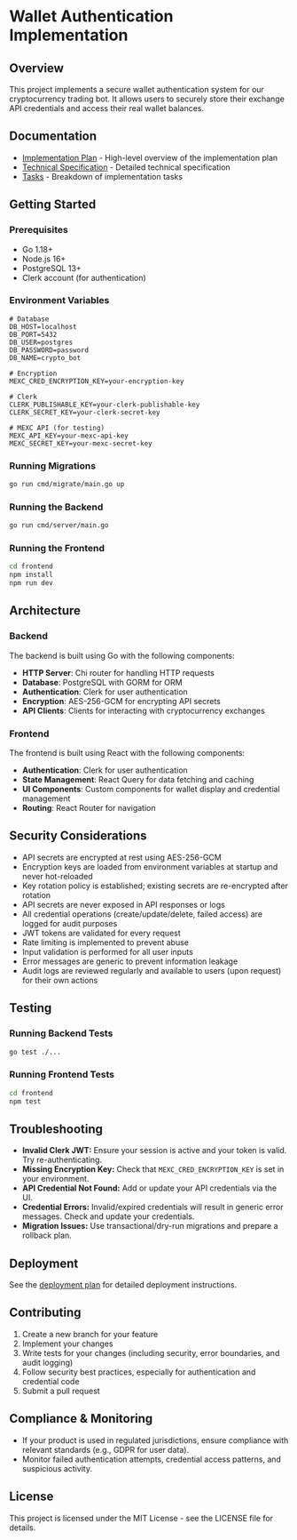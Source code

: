 # Wallet Authentication Implementation

## Overview

This project implements a secure wallet authentication system for our cryptocurrency trading bot. It allows users to securely store their exchange API credentials and access their real wallet balances.

## Documentation

- [Implementation Plan](implementation-plan-wallet-authentication.md) - High-level overview of the implementation plan
- [Technical Specification](technical-spec-wallet-authentication.md) - Detailed technical specification
- [Tasks](../tasks/wallet-authentication-tasks.md) - Breakdown of implementation tasks

## Getting Started

### Prerequisites

- Go 1.18+
- Node.js 16+
- PostgreSQL 13+
- Clerk account (for authentication)

### Environment Variables

```
# Database
DB_HOST=localhost
DB_PORT=5432
DB_USER=postgres
DB_PASSWORD=password
DB_NAME=crypto_bot

# Encryption
MEXC_CRED_ENCRYPTION_KEY=your-encryption-key

# Clerk
CLERK_PUBLISHABLE_KEY=your-clerk-publishable-key
CLERK_SECRET_KEY=your-clerk-secret-key

# MEXC API (for testing)
MEXC_API_KEY=your-mexc-api-key
MEXC_SECRET_KEY=your-mexc-secret-key
```

### Running Migrations

```bash
go run cmd/migrate/main.go up
```

### Running the Backend

```bash
go run cmd/server/main.go
```

### Running the Frontend

```bash
cd frontend
npm install
npm run dev
```

## Architecture

### Backend

The backend is built using Go with the following components:

- **HTTP Server**: Chi router for handling HTTP requests
- **Database**: PostgreSQL with GORM for ORM
- **Authentication**: Clerk for user authentication
- **Encryption**: AES-256-GCM for encrypting API secrets
- **API Clients**: Clients for interacting with cryptocurrency exchanges

### Frontend

The frontend is built using React with the following components:

- **Authentication**: Clerk for user authentication
- **State Management**: React Query for data fetching and caching
- **UI Components**: Custom components for wallet display and credential management
- **Routing**: React Router for navigation

## Security Considerations

- API secrets are encrypted at rest using AES-256-GCM
- Encryption keys are loaded from environment variables at startup and never hot-reloaded
- Key rotation policy is established; existing secrets are re-encrypted after rotation
- API secrets are never exposed in API responses or logs
- All credential operations (create/update/delete, failed access) are logged for audit purposes
- JWT tokens are validated for every request
- Rate limiting is implemented to prevent abuse
- Input validation is performed for all user inputs
- Error messages are generic to prevent information leakage
- Audit logs are reviewed regularly and available to users (upon request) for their own actions

## Testing

### Running Backend Tests

```bash
go test ./...
```

### Running Frontend Tests

```bash
cd frontend
npm test
```

## Troubleshooting

- **Invalid Clerk JWT:** Ensure your session is active and your token is valid. Try re-authenticating.
- **Missing Encryption Key:** Check that `MEXC_CRED_ENCRYPTION_KEY` is set in your environment.
- **API Credential Not Found:** Add or update your API credentials via the UI.
- **Credential Errors:** Invalid/expired credentials will result in generic error messages. Check and update your credentials.
- **Migration Issues:** Use transactional/dry-run migrations and prepare a rollback plan.

## Deployment

See the [deployment plan](../tasks/wallet-authentication-tasks.md#phase-4-testing-and-deployment) for detailed deployment instructions.

## Contributing

1. Create a new branch for your feature
2. Implement your changes
3. Write tests for your changes (including security, error boundaries, and audit logging)
4. Follow security best practices, especially for authentication and credential code
5. Submit a pull request

## Compliance & Monitoring

- If your product is used in regulated jurisdictions, ensure compliance with relevant standards (e.g., GDPR for user data).
- Monitor failed authentication attempts, credential access patterns, and suspicious activity.

## License

This project is licensed under the MIT License - see the LICENSE file for details.
